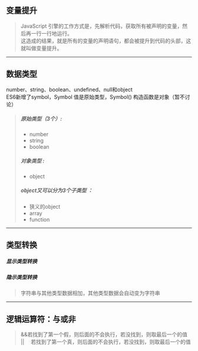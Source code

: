 ## 变量提升
> JavaScript 引擎的工作方式是，先解析代码，获取所有被声明的变量，然后再一行一行地运行。<br>
这造成的结果，就是所有的变量的声明语句，都会被提升到代码的头部，这就叫做变量提升。
---
## 数据类型
number、string、boolean、undefined、null和object<br>
ES6新增了symbol，Symbol 值是原始类型，Symbol() 构造函数是对象（暂不讨论）
>##### 原始类型（3个）:
>* number
>* string
>* boolean
>##### 对象类型 :
>* object
>##### object又可以分为3个子类型 ：
>* 狭义的object
>* array
>* function
---
## 类型转换
##### 显示类型转换
##### 隐示类型转换
> 字符串与其他类型数据相加，其他类型数据会自动变为字符串<br>

---
## 逻辑运算符：与或非
> &&若找到了第一个假，则后面的不会执行，若没找到，则取最后一个的值<br>
> ||&ensp;&ensp; 若找到了第一个真，则后面的不会执行，若没找到，则取最后一个的值<br>

